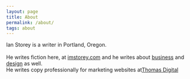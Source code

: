```yaml
---
layout: page
title: About
permalink: /about/
tags: about
---
```


Ian Storey is a writer in Portland, Oregon. <br>
<br>
He writes fiction here, at <a href="imstorey.com">imstorey.com</a> and he writes about <a href= "https://medium.com/@storeyarc">business</a> and <a href="https://www.thestoreysofar.com/">design</a> as well. <br>
He writes copy professionally for marketing websites at<a href= "https://thomasdigital.com/">Thomas Digital</a>
